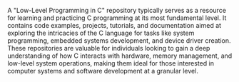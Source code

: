 A "Low-Level Programming in C" repository typically serves as a resource for learning and practicing C programming at its most fundamental level. It contains code examples, projects, tutorials, and documentation aimed at exploring the intricacies of the C language for tasks like system programming, embedded systems development, and device driver creation. These repositories are valuable for individuals looking to gain a deep understanding of how C interacts with hardware, memory management, and low-level system operations, making them ideal for those interested in computer systems and software development at a granular level.
